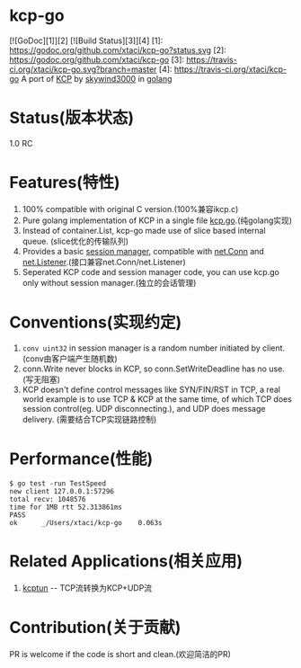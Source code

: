 # kcp-go
[![GoDoc][1]][2] [![Build Status][3]][4]
[1]: https://godoc.org/github.com/xtaci/kcp-go?status.svg
[2]: https://godoc.org/github.com/xtaci/kcp-go
[3]: https://travis-ci.org/xtaci/kcp-go.svg?branch=master
[4]: https://travis-ci.org/xtaci/kcp-go
A port of [KCP](https://github.com/skywind3000/kcp) by [skywind3000](https://github.com/skywind3000) in [golang](https://golang.org/)

# Status(版本状态)
1.0 RC

# Features(特性)
1. 100% compatible with original C version.(100%兼容ikcp.c)
2. Pure golang implementation of KCP in a single file [kcp.go](https://github.com/xtaci/kcp-go/blob/master/kcp.go).(纯golang实现)
2. Instead of container.List, kcp-go made use of slice based internal queue. (slice优化的传输队列)
3. Provides a basic [session manager](https://github.com/xtaci/kcp-go/blob/master/sess.go), compatible with [net.Conn](https://golang.org/pkg/net/#Conn) and [net.Listener](https://golang.org/pkg/net/#Listener).(接口兼容net.Conn/net.Listener)
4. Seperated KCP code and session manager code, you can use kcp.go only without session manager.(独立的会话管理)

# Conventions(实现约定)
1. ```conv uint32``` in session manager is a random number initiated by client. (conv由客户端产生随机数)
2. conn.Write never blocks in KCP, so conn.SetWriteDeadline has no use.(写无阻塞)
3. KCP doesn't define control messages like SYN/FIN/RST in TCP, a real world example is to use TCP & KCP at the same time, of which TCP does session control(eg. UDP disconnecting.), and UDP does message delivery. (需要结合TCP实现链路控制)

# Performance(性能)
```
$ go test -run TestSpeed
new client 127.0.0.1:57296
total recv: 1048576
time for 1MB rtt 52.313861ms
PASS
ok  	_/Users/xtaci/kcp-go	0.063s
```

# Related Applications(相关应用)
1. [kcptun](https://github.com/xtaci/kcptun) -- TCP流转换为KCP+UDP流

# Contribution(关于贡献)
PR is welcome if the code is short and clean.(欢迎简洁的PR)
